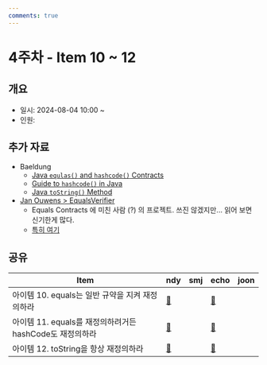```yaml
---
comments: true
---
```

# 4주차 - Item 10 ~ 12

## 개요

- 일시: 2024-08-04 10:00 ~ 
- 인원: 

## 추가 자료

- Baeldung 
	- [Java `equlas()` and `hashcode()` Contracts](https://www.baeldung.com/java-equals-hashcode-contracts)
	- [Guide to `hashcode()` in Java](https://www.baeldung.com/java-hashcode)
	- [Java `toString()` Method](https://www.baeldung.com/java-tostring)
- [Jan Ouwens > EqualsVerifier](https://jqno.nl/equalsverifier/)
	- Equals Contracts 에 미친 사람 (?) 의 프로젝트. 쓰진 않겠지만... 읽어 보면 신기한게 많다.
	- [특히 여기](https://jqno.nl/equalsverifier/manual/why-what-how/#what-does-equalsverifier-do)
## 공유

| Item                                    | ndy                                                                                                                                                                         | smj | echo                              | joon |
| --------------------------------------- | --------------------------------------------------------------------------------------------------------------------------------------------------------------------------- | --- |-----------------------------------| ---- |
| 아이템 10. equals는 일반 규약을 지켜 재정의하라         | [📄](../chapter03/item10/ndy.md)                                                                                                                                            |     | [📄](../chapter03/item10/echo.md) |      |
| 아이템 11. equals를 재정의하려거든 hashCode도 재정의하라 | [🔗](https://tecoble.techcourse.co.kr/post/2020-07-29-equals-and-hashCode/)                                                                                                 |     | [📄](../chapter03/item11/echo.md) |      |
| 아이템 12. toString을 항상 재정의하라              | [🔗](https://velog.io/@0sunset0/%EC%9D%B4%ED%8E%99%ED%8B%B0%EB%B8%8C-%EC%9E%90%EB%B0%94-toString%EC%9D%84-%ED%95%AD%EC%83%81-%EC%9E%AC%EC%A0%95%EC%9D%98%ED%95%98%EB%9D%BC) |     | [📄](../chapter03/item12/echo.md) |      |

